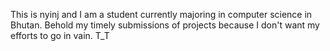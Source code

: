 This is nyinj and I am a student currently majoring in computer science in Bhutan.
Behold my timely submissions of projects because I don't want my efforts to go in vain. T_T
